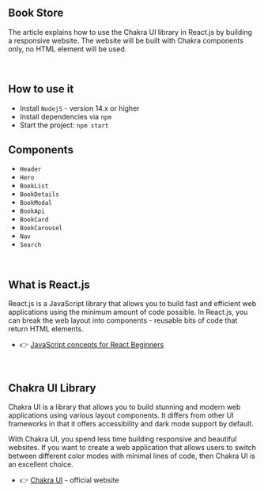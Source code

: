 ## Book Store
The article explains how to use the Chakra UI library in React.js by building a responsive website. The website will be built with Chakra components only, no HTML element will be used.

<br />

## How to use it 

- Install `NodejS` - version 14.x or higher 
- Install dependencies via `npm`
- Start the project: `npm start` 


## Components

- `Header` 
- `Hero`
- `BookList`
- `BookDetails`
- `BookModal`
- `BookApi`
- `BookCard`   
- `BookCarousel`   
- `Nav`   
- `Search`   

<br />

## What is React.js

React.js is a JavaScript library that allows you to build fast and efficient web applications using the minimum amount of code possible. In React.js, you can break the web layout into components - reusable bits of code that return HTML elements. 

- 👉 [JavaScript concepts for React Beginners](https://blog.appseed.us/10-javascript-concepts-for-react-beginners/)

<br />

## Chakra UI Library 

Chakra UI is a library that allows you to build stunning and modern web applications using various layout components. It differs from other UI frameworks in that it offers accessibility and dark mode support by default. 

With Chakra UI, you spend less time building responsive and beautiful websites. If you want to create a web application that allows users to switch between different color modes with minimal lines of code, then Chakra UI is an excellent choice.

- 👉 [Chakra UI](https://chakra-ui.com/) - official website  

<br />

